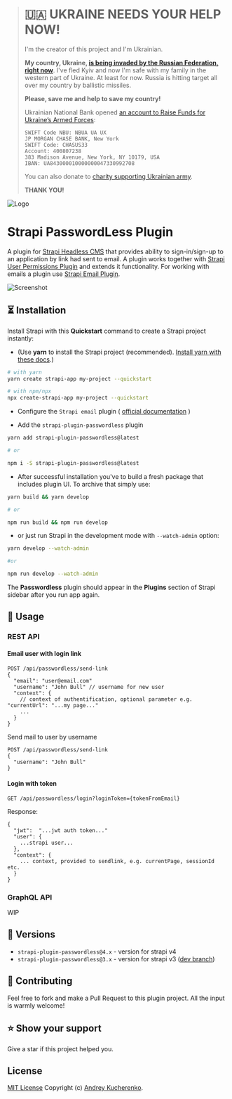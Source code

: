 > # 🇺🇦 UKRAINE NEEDS YOUR HELP NOW!
>
> I'm the creator of this project and I'm Ukrainian.
>
> **My country, Ukraine, [is being invaded by the Russian Federation, right now](https://www.bbc.com/news/world-europe-60504334)**. I've fled Kyiv and now I'm safe with my family in the western part of Ukraine. At least for now.
> Russia is hitting target all over my country by ballistic missiles.
>
> **Please, save me and help to save my country!**
>
> Ukrainian National Bank opened [an account to Raise Funds for Ukraine’s Armed Forces](https://bank.gov.ua/en/news/all/natsionalniy-bank-vidkriv-spetsrahunok-dlya-zboru-koshtiv-na-potrebi-armiyi):
>
> ```
> SWIFT Code NBU: NBUA UA UX
> JP MORGAN CHASE BANK, New York
> SWIFT Code: CHASUS33
> Account: 400807238
> 383 Madison Avenue, New York, NY 10179, USA
> IBAN: UA843000010000000047330992708
> ```
>
> You can also donate to [charity supporting Ukrainian army](https://savelife.in.ua/en/donate/).
>
> **THANK YOU!**



![Logo](https://github.com/kucherenko/strapi-plugin-passwordless/blob/main/logo.png?raw=true)
# Strapi PasswordLess Plugin
A plugin for [Strapi Headless CMS](https://github.com/strapi/strapi) that provides ability to sign-in/sign-up to an application by link had sent to email. 
A plugin works together with [Strapi User Permissions Plugin](https://github.com/strapi/strapi/tree/master/packages/plugins/users-permissions) and extends it functionality. 
For working with emails a plugin use [Strapi Email Plugin](https://docs.strapi.io/developer-docs/latest/plugins/email.html).

![Screenshot](https://github.com/kucherenko/strapi-plugin-passwordless/raw/main/screenshot-v4.png?raw=true)

## ⏳ Installation

Install Strapi with this **Quickstart** command to create a Strapi project instantly:

- (Use **yarn** to install the Strapi project (recommended). [Install yarn with these docs](https://yarnpkg.com/lang/en/docs/install/).)

```bash
# with yarn
yarn create strapi-app my-project --quickstart

# with npm/npx
npx create-strapi-app my-project --quickstart
```


- Configure the `Strapi email` plugin ( [official documentation](https://docs.strapi.io/developer-docs/latest/plugins/email.html) )

- Add the `strapi-plugin-passwordless` plugin

```bash
yarn add strapi-plugin-passwordless@latest

# or

npm i -S strapi-plugin-passwordless@latest
```

- After successful installation you've to build a fresh package that includes plugin UI. To archive that simply use:

```bash
yarn build && yarn develop

# or

npm run build && npm run develop
```

- or just run Strapi in the development mode with `--watch-admin` option:

```bash
yarn develop --watch-admin

#or

npm run develop --watch-admin
```

The **Passwordless** plugin should appear in the **Plugins** section of Strapi sidebar after you run app again.

## 🔌 Usage

### REST API
#### Email user with login link
```
POST /api/passwordless/send-link
{
  "email": "user@email.com"
  "username": "John Bull" // username for new user
  "context": { 
    // context of authentification, optional parameter e.g. "currentUrl": "...my page..."
    ...
  }  
}
```

Send mail to user by username
```
POST /api/passwordless/send-link 
{
  "username": "John Bull"
}
```

#### Login with token
```
GET /api/passwordless/login?loginToken={tokenFromEmail}
```
Response:
```
{
  "jwt":  "...jwt auth token..."
  "user": {
    ...strapi user...
  },
  "context": {
    ... context, provided to sendlink, e.g. currentPage, sessionId etc.
  }
}
```

### GraphQL API

WIP

## 🙌 Versions 

- `strapi-plugin-passwordless@4.x` - version for strapi v4
- `strapi-plugin-passwordless@3.x` - version for strapi v3 ([dev branch](https://github.com/kucherenko/strapi-plugin-passwordless/tree/v3)) 


## 🤝 Contributing

Feel free to fork and make a Pull Request to this plugin project. All the input is warmly welcome!

## ⭐️ Show your support

Give a star if this project helped you.

## License

[MIT License](LICENSE) Copyright (c) [Andrey Kucherenko](https://github.com/kucherenko).
